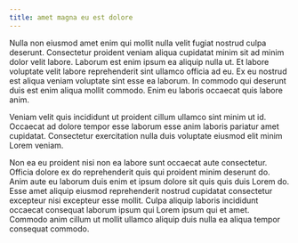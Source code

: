 ```yaml
---
title: amet magna eu est dolore
---
```


Nulla non eiusmod amet enim qui mollit nulla velit fugiat nostrud culpa deserunt. Consectetur proident veniam aliqua cupidatat minim sit ad minim dolor velit labore. Laborum est enim ipsum ea aliquip nulla ut. Et labore voluptate velit labore reprehenderit sint ullamco officia ad eu. Ex eu nostrud est aliqua veniam voluptate sint esse ea laborum. In commodo qui deserunt duis est enim aliqua mollit commodo. Enim eu laboris occaecat quis labore anim.

Veniam velit quis incididunt ut proident cillum ullamco sint minim ut id. Occaecat ad dolore tempor esse laborum esse anim laboris pariatur amet cupidatat. Consectetur exercitation nulla duis voluptate eiusmod elit minim Lorem veniam.

Non ea eu proident nisi non ea labore sunt occaecat aute consectetur. Officia dolore ex do reprehenderit quis qui proident minim deserunt do. Anim aute eu laborum duis enim et ipsum dolore sit quis quis duis Lorem do. Esse amet aliquip eiusmod reprehenderit nostrud cupidatat consectetur excepteur nisi excepteur esse mollit. Culpa aliquip laboris incididunt occaecat consequat laborum ipsum qui Lorem ipsum qui et amet. Commodo anim cillum ut mollit ullamco aliquip duis nulla ea aliqua tempor consequat commodo.